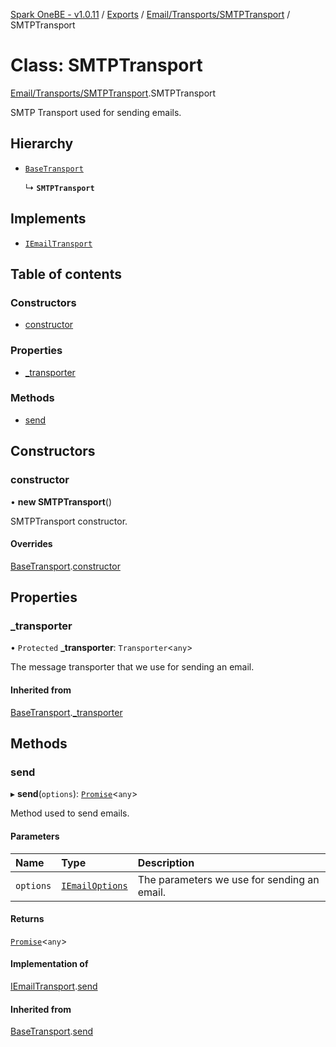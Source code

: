 [Spark OneBE - v1.0.11](../README.md) / [Exports](../modules.md) / [Email/Transports/SMTPTransport](../modules/Email_Transports_SMTPTransport.md) / SMTPTransport

# Class: SMTPTransport

[Email/Transports/SMTPTransport](../modules/Email_Transports_SMTPTransport.md).SMTPTransport

SMTP Transport used for sending emails.

## Hierarchy

- [`BaseTransport`](Email_Transports_BaseTransport.BaseTransport.md)

  ↳ **`SMTPTransport`**

## Implements

- [`IEmailTransport`](../interfaces/Email_Transports_IEmailTransport.IEmailTransport.md)

## Table of contents

### Constructors

- [constructor](Email_Transports_SMTPTransport.SMTPTransport.md#constructor)

### Properties

- [\_transporter](Email_Transports_SMTPTransport.SMTPTransport.md#_transporter)

### Methods

- [send](Email_Transports_SMTPTransport.SMTPTransport.md#send)

## Constructors

### constructor

• **new SMTPTransport**()

SMTPTransport constructor.

#### Overrides

[BaseTransport](Email_Transports_BaseTransport.BaseTransport.md).[constructor](Email_Transports_BaseTransport.BaseTransport.md#constructor)

## Properties

### \_transporter

• `Protected` **\_transporter**: `Transporter`<`any`\>

The message transporter that we use for sending an email.

#### Inherited from

[BaseTransport](Email_Transports_BaseTransport.BaseTransport.md).[_transporter](Email_Transports_BaseTransport.BaseTransport.md#_transporter)

## Methods

### send

▸ **send**(`options`): [`Promise`]( https://developer.mozilla.org/en-US/docs/Web/JavaScript/Reference/Global_Objects/Promise )<`any`\>

Method used to send emails.

#### Parameters

| Name | Type | Description |
| :------ | :------ | :------ |
| `options` | [`IEmailOptions`](../interfaces/Email_Transports_IEmailTransport.IEmailOptions.md) | The parameters we use for sending an email. |

#### Returns

[`Promise`]( https://developer.mozilla.org/en-US/docs/Web/JavaScript/Reference/Global_Objects/Promise )<`any`\>

#### Implementation of

[IEmailTransport](../interfaces/Email_Transports_IEmailTransport.IEmailTransport.md).[send](../interfaces/Email_Transports_IEmailTransport.IEmailTransport.md#send)

#### Inherited from

[BaseTransport](Email_Transports_BaseTransport.BaseTransport.md).[send](Email_Transports_BaseTransport.BaseTransport.md#send)
